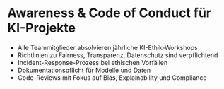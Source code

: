 # Awareness & Code of Conduct für KI-Projekte

- Alle Teammitglieder absolvieren jährliche KI-Ethik-Workshops
- Richtlinien zu Fairness, Transparenz, Datenschutz sind verpflichtend
- Incident-Response-Prozess bei ethischen Vorfällen
- Dokumentationspflicht für Modelle und Daten
- Code-Reviews mit Fokus auf Bias, Explainability und Compliance
